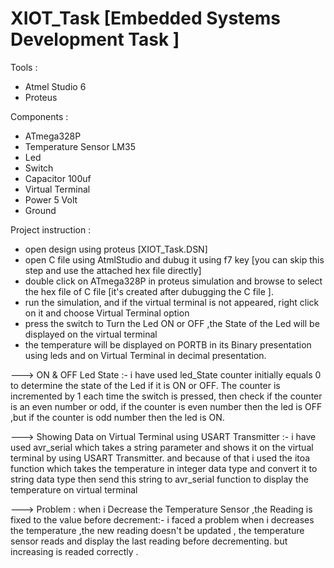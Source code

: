 # XIOT_Task [Embedded Systems Development Task ]

Tools :
- Atmel Studio 6 
- Proteus 

Components :
- ATmega328P 
- Temperature Sensor LM35
- Led 
- Switch 
- Capacitor 100uf
- Virtual Terminal 
- Power 5 Volt 
- Ground

Project instruction :
- open design using proteus [XIOT_Task.DSN]
- open C file using AtmlStudio and dubug it using f7 key [you can skip this step and use the attached hex file directly]
- double click on ATmega328P in proteus simulation and browse to select the hex file of C file [it's created after dubugging the C file ]. 
- run the simulation, and if the virtual terminal is not appeared, right click on it and choose Virtual Terminal option 
- press the switch to Turn the Led ON or OFF ,the State of the Led will be displayed on the virtual terminal 
- the temperature will be displayed on PORTB in its Binary presentation using leds and on Virtual Terminal in decimal presentation.

---> ON & OFF Led State :- 
i have used led_State counter initially equals 0 to determine the state of the Led if it is ON or OFF.
The counter is incremented by 1 each time the switch is pressed, then check if the counter is an even number or odd, if the counter is even number then the led is OFF ,but if the counter is odd number then the led is ON.

---> Showing Data on Virtual Terminal using USART Transmitter :- 
i have used avr_serial which takes a string parameter and shows it on the virtual terminal by using USART Transmitter.
and because of that i used the itoa function which takes the temperature in integer data type and convert it to string data type then send this string to avr_serial function to  display the temperature on virtual terminal 

---> Problem : when i Decrease the Temperature Sensor ,the Reading is fixed to the value before decrement:- 
i faced a problem when i decreases the temperature ,the new reading doesn't be updated , the temperature sensor reads and display the last reading before decrementing. but increasing is readed correctly .
